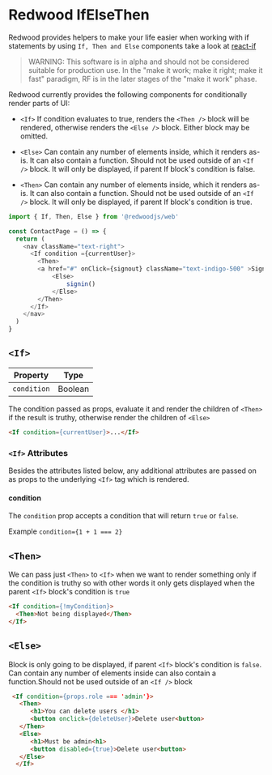 # Redwood IfElseThen

Redwood provides helpers to make your life easier when working with if statements by using `If, Then and Else` components take a look at [react-if](https://github.com/romac/react-if)

> WARNING: This software is in alpha and should not be considered suitable for production use. In the "make it work; make it right; make it fast" paradigm, RF is in the later stages of the "make it work" phase.

Redwood currently provides the following components for conditionally render parts of UI:

* `<If>` If condition evaluates to true, renders the `<Then />` block will be rendered, otherwise renders the `<Else />` block. Either block may be omitted.

* `<Else>` Can contain any number of elements inside, which it renders as-is. It can also contain a function. Should not be used outside of an `<If />` block. It will only be displayed, if parent If block's condition is false.

* `<Then>` Can contain any number of elements inside, which it renders as-is. It can also contain a function. Should not be used outside of an `<If />` block. It will only be displayed, if parent If block's condition is true.


```javascript
import { If, Then, Else } from '@redwoodjs/web'

const ContactPage = () => {
  return (
    <nav className="text-right">
      <If condition ={currentUser}>
        <Then>
        <a href="#" onClick={signout} className="text-indigo-500" >Sign Out</a>
            <Else>
                signin()
            </Else>
        </Then>
      </If>
    </nav>
  )
}
```

## `<If>`

| Property      | Type    |
| ------------- | ------- |
| `condition`   | Boolean |

The condition passed as props, evaluate it and render the children of `<Then>` if the result is truthy, otherwise render the children of `<Else>`

```html
<If condition={currentUser}>...</If>

```

### `<If>` Attributes

Besides the attributes listed below, any additional attributes are passed on as props to the underlying `<If>` tag which is rendered.

#### condition

The `condition` prop accepts a condition that will return `true` or `false`.

Example `condition={1 + 1 === 2}`




## `<Then>`

We can pass just `<Then>` to `<If>` when we want to render something only if the condition is truthy so with other words it only gets displayed when the parent `<If>` block's condition is `true`

```html
<If condition={!myCondition}>
  <Then>Not being displayed</Then>
</If>
```

## `<Else>`

<Else> Block is only going to be displayed, if parent `<If>` block's condition is `false`. Can contain any number of elements inside can also contain a function.Should not be used outside of an `<If />` block

```html
 <If condition={props.role === 'admin'}>
   <Then>
      <h1>You can delete users </h1>
      <button onclick={deleteUser}>Delete user<button>
   </Then>
   <Else>
      <h1>Must be admin<h1>
      <button disabled={true}>Delete user<button>
   </Else>
  </If>
```